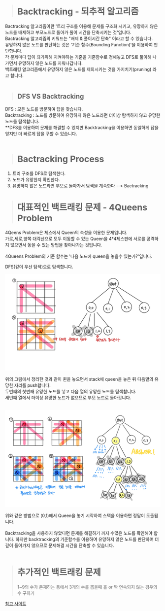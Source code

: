 ><h1>Backtracking - 되추적 알고리즘</h1>
Bactracking 알고리즘이란 '트리 구조를 이용해 문제를 구조화 시키고, 유망하지 않은 노드를 배제하고 부모노드로 돌아가 풀이 시간을 단축시키는 것'입니다.<br>
Bactracking 알고리즘의 키워드는 "배제 & 풀이시간 단축" 이라고 할 수 있습니다.<br>
유망하지 않은 노드를 판단하는 것은 '기준 함수(Bounding Function)'을 이용하여 판단합니다.<br>
각 문제마다 답이 되기위해 지켜야하는 기준을 기준함수로 정해놓고 DFS로 풀이해 나가면서 유망하지 않은 노드를 지워나갑니다.<br>
백트래킹 알고리즘에서 유망하지 않은 노드를 제외시키는 것을 가지치기(pruning) 라고 합니다.<br><br>

><h2>DFS VS Backtracking</h2>

DFS : 모든 노드를 방문하여 답을 찾습니다.<br>
Backtracking : 노드를 방문하여 유망하지 않은 노드라면 더이상 탐색하지 않고 유망한 노드를 탐색합니다.<br>
**DFS를 이용하여 문제를 해결할 수 있지만 Backtracking을 이용하면 동일하게 답을 얻지만 더 빠르게 답을 구할 수 있습니다.<br><br>

><h1>Bactracking Process</h1>
1. 트리 구조를 DFS로 탐색한다.
2. 노드가 유망한지 확인한다.
3. 유망하지 않은 노드라면 부모로 돌아가서 탐색을 계속한다 --> Bactracking<br>

><h1>대표적인 백트래킹 문제 - 4Queens Problem</h1>
4Qeens Problem은 체스에서 Queen의 속성을 이용한 문제입니다.<br>
가로,세로,양쪽 대각선으로 모두 이동할 수 있는 Queen을 4*4체스판에 서로를 공격하지 않으면서 놓을 수 있는 방법을 찾아나가는 것입니다.<br><br>
4Queens Problem의 기준 함수는 '다음 노드에 queen을 놓을수 있는가?'입니다.<br>

DFS(깊이 우선 탐색)으로 탐색합니다.

<p align="center"><img src = "/img/backtracking1.jpg" width = "700px"></p>
위의 그림에서 정리한 것과 같이 퀸을 놓으면서 stack에 queen을 놓은 뒤 다음열의 유망한 자리를 push합니다.<br>
두번째의 첫번째 유망한 노드를 넣고 다음 열의 유망한 노드를 탐색합니다.<br>
세번째 열에서 더이상 유망한 노드가 없으므로 부모 노드로 돌아갑니다.<br><br>

<p align="center"><img src = "/img/backtracking2.jpg" width = "700px"></p>
위와 같은 방법으로 (0,1)에서 Queen을 놓기 시작하여 스택을 이용하면 정답이 도출됩니다.<br><br>
Backtracking을 사용하지 않았다면 문제를 해결하기 까지 수많은 노드를 확인해야 합니다.
하지만 backtracking의 기준함수를 이용하여 유망하지 않은 노드를 판단하여 더 깊이 들어가지 않으므로 문제해결 시간을 단축할 수 있습니다.
<br><br>

><h1>추가적인 백트래킹 문제</h1>
>1~9의 수가 존재하는 통에서 3개의 수를 뽑을때 홀 or 짝 연속되지 않는 경우의 수 구하기


[참고 사이트](https://idea-sketch.tistory.com/29)
